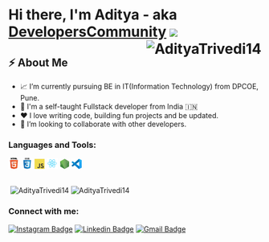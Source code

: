 # Hi there, I'm Aditya - aka [DevelopersCommunity][instagram] <img src="https://raw.githubusercontent.com/MartinHeinz/MartinHeinz/master/wave.gif" width="25px"><img align="right" src="https://komarev.com/ghpvc/?username=AdityaTrivedi14" alt="AdityaTrivedi14" />

## ⚡ About Me
- 📈 I’m currently pursuing BE in IT(Information Technology) from DPCOE, Pune.
- 💼 I'm a self-taught Fullstack developer from India 🇮🇳
- ❤️ I love writing code, building fun projects and be updated.
- 💬 I’m looking to collaborate with other developers.

### Languages and Tools:

<code><img alt="HTML5" width="22px" src="https://raw.githubusercontent.com/github/explore/80688e429a7d4ef2fca1e82350fe8e3517d3494d/topics/html/html.png" /></code>
<code><img alt="CSS3" width="22px" src="https://raw.githubusercontent.com/github/explore/80688e429a7d4ef2fca1e82350fe8e3517d3494d/topics/css/css.png" /></code>
<code><img alt="JavaScript" width="20px" src="https://raw.githubusercontent.com/github/explore/80688e429a7d4ef2fca1e82350fe8e3517d3494d/topics/javascript/javascript.png" /></code>
<code><img alt="React" width="22px" src="https://raw.githubusercontent.com/github/explore/80688e429a7d4ef2fca1e82350fe8e3517d3494d/topics/react/react.png" /></code>
<code><img alt="NodeJS" height="20" src="https://raw.githubusercontent.com/github/explore/80688e429a7d4ef2fca1e82350fe8e3517d3494d/topics/nodejs/nodejs.png"></code>
<code><img alt="VS Code" width="20px" src="https://raw.githubusercontent.com/github/explore/80688e429a7d4ef2fca1e82350fe8e3517d3494d/topics/visual-studio-code/visual-studio-code.png" /></code>

<br />

<!-- Github Stats -->
<img alt="" src="https://github-readme-stats.vercel.app/api?username=AdityaTrivedi14&theme=dark&count_private=true&show_icons=truehow_icons=true&hide_border=true" />
<img src="https://github-readme-stats.vercel.app/api/top-langs?username=AdityaTrivedi14&theme=dark&show_icons=true&locale=en&layout=compact" alt="AdityaTrivedi14" />
<img src="https://github-readme-streak-stats.herokuapp.com/?user=AdityaTrivedi14&theme=dark" alt="AdityaTrivedi14" />

### Connect with me:
[![Instagram Badge](https://img.shields.io/badge/DevelopersCommunity-E4405F?style=flat-square&logo=Instagram&logoColor=white&link=https://www.instagram.com/developers_community_._/)](https://www.instagram.com/developers_community_._/) [![Linkedin Badge](https://img.shields.io/badge/-AdityaTrivedi-blue?style=flat-square&logo=Linkedin&logoColor=white&link=https://www.linkedin.com/in/aditya-trivedi14/)](https://www.linkedin.com/in/aditya-trivedi14/) [![Gmail Badge](https://img.shields.io/badge/-adityakuldeeptrivedi@gmail.com-c14438?style=flat-square&logo=Gmail&logoColor=white&link=mailto:adityakuldeeptrivedi@gmail.com)](mailto:adityakuldeeptrivedi@gmail.com)


<!-- Links -->
[website]: https://adityatrivedi-profile.netlify.app/
[youtube]: https://www.youtube.com/channel/UCAIB85TBHwsZ2Jwk02UrgYg?view_as=subscriber
[instagram]: https://www.instagram.com/developers_community_._/
[linkedin]: https://www.linkedin.com/in/aditya-trivedi-788b5719a/
[webdevplaylist]: https://www.youtube.com/playlist?list=PLLASG6XOyMpaPGfVru5ViLLzADyRfPpoK
[jsplaylist]: https://www.youtube.com/playlist?list=PLLASG6XOyMpbpzF0XP9viZg7jv02ZhUqd
[cssplaylist]: https://www.youtube.com/playlist?list=PLLASG6XOyMpa4VoQsGWxPdrCNGiPQSC9s
[reactplaylist]:https://www.youtube.com/channel/UCAIB85TBHwsZ2Jwk02UrgYg?view_as=subscriber

<!-- ### Connect with me:
[<img align="left" alt="adityatrivedi-profile.netlify.app/" width="26px" src="https://raw.githubusercontent.com/iconic/open-iconic/master/svg/globe.svg" />][website]
[<img align="left" alt="Developers Community | YouTube" width="26px" src="https://cdn.jsdelivr.net/npm/simple-icons@v3/icons/youtube.svg" />][youtube]
[<img align="left" alt="Aditya Trivedi | LinkedIn" width="26px" src="https://cdn.jsdelivr.net/npm/simple-icons@v3/icons/linkedin.svg" />][linkedin]
[<img align="left" alt="developers_community_._ | Instagram" width="26px" src="https://avatars.githubusercontent.com/u/46527469?s=200&v=4" />][instagram] -->

